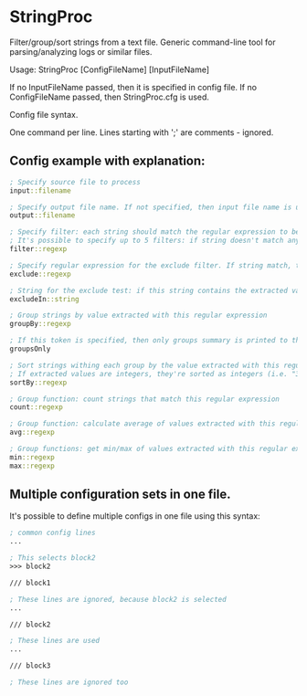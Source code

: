 # StringProc
Filter/group/sort strings from a text file. Generic command-line tool for parsing/analyzing logs or similar files.

Usage: StringProc [ConfigFileName] [InputFileName]

If no InputFileName passed, then it is specified in config file.
If no ConfigFileName passed, then StringProc.cfg is used.

Config file syntax.

One command per line. Lines starting with ';' are comments - ignored.

## Config example with explanation:

``` clojure
; Specify source file to process
input::filename

; Specify output file name. If not specified, then input file name is used with extension replaced with '.out'
output::filename

; Specify filter: each string should match the regular expression to be processed.
; It's possible to specify up to 5 filters: if string doesn't match any filter - it is ignored.
filter::regexp

; Specify regular expression for the exclude filter. If string match, then extracted value is tested.
exclude::regexp

; String for the exclude test: if this string contains the extracted value, the source string is ignored.
excludeIn::string

; Group strings by value extracted with this regular expression
groupBy::regexp

; If this token is specified, then only groups summary is printed to the output
groupsOnly

; Sort strings withing each group by the value extracted with this regular expression.
; If extracted values are integers, they're sorted as integers (i.e. "3" is less than "31"), otherwise as strings
sortBy::regexp

; Group function: count strings that match this regular expression
count::regexp

; Group function: calculate average of values extracted with this regular expression (they must be integers)
avg::regexp

; Group functions: get min/max of values extracted with this regular expression (they must be integers)
min::regexp
max::regexp
```

## Multiple configuration sets in one file.

It's possible to define multiple configs in one file using this syntax:

``` clojure
; common config lines
...

; This selects block2
>>> block2

/// block1

; These lines are ignored, because block2 is selected
...

/// block2

; These lines are used
...

/// block3

; These lines are ignored too
```
